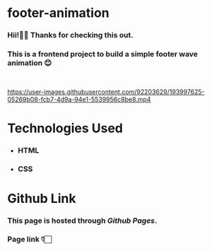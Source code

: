 # footer-animation
### Hii!👋🏻 Thanks for checking this out.
### This is a frontend project to build a simple footer wave animation 😊 
<br/>

https://user-images.githubusercontent.com/92203629/193997625-05269b08-fcb7-4d9a-94e1-5539956c8be8.mp4

# Technologies Used
- ### HTML
- ### CSS

# Github Link 
### This page is hosted through *Github Pages*.
### Page link 👇🏻


